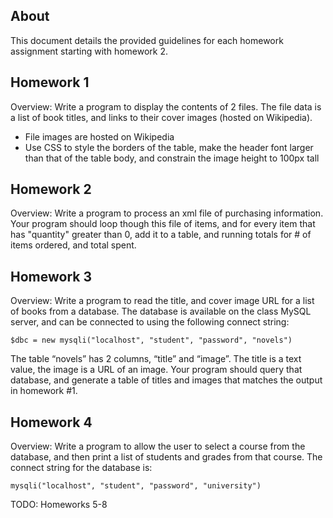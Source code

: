 ## About

This document details the provided guidelines for each homework assignment starting with homework 2.

## Homework 1

Overview: Write a program to display the contents of 2 files.  The file data is a list of book titles, and links to their cover images (hosted on Wikipedia).

- File images are hosted on Wikipedia
- Use CSS to style the borders of the table, make the header font larger than that of the table body, and constrain the image height to 100px tall

## Homework 2

Overview: Write a program to process an xml file of purchasing information. Your program should loop though this file of items, and for every item that has "quantity" greater than 0, add it to a table, and running totals for # of items ordered, and total spent. 

## Homework 3

Overview: Write a program to read the title, and cover image URL for a list of books from a database.  The database is available on the class MySQL server, and can be connected to using the following connect string:

``$dbc = new mysqli("localhost", "student", "password", "novels") ``

The table “novels” has 2 columns, “title” and “image”.  The title is a text value, the image is a URL of an image.  Your program should query that database, and generate a table of titles and images that matches the output in homework #1.

## Homework 4

Overview: Write a program to allow the user to select a course from the database, and then print a list of students and grades from that course.  The connect string for the database is: 

`` mysqli("localhost", "student", "password", "university") ``  


TODO: Homeworks 5-8
